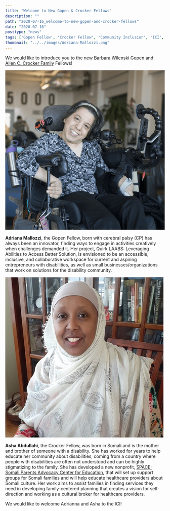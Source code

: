 ```yaml
---
title: "Welcome to New Gopen & Crocker Fellows"
description: ""
path: "2020-07-16_welcome-to-new-gopen-and-crocker-fellows"
date: "2020-07-16"
posttype: "news"
tags: ['Gopen Fellow', 'Crocker Fellow', 'Community Inclusion', 'ICI', 'Disability']
thumbnail: "../../images/Adriana-Mallozzi.png"
---
```



We would like to introduce you to the new  [Barbara Wilenski Gopen](https://www.mass.gov/service-details/barbara-wilensky-gopen-memorial-fellowship)  and  [Allen C. Crocker Family](https://www.mass.gov/doc/allen-c-crocker-family-fellowship/download)  Fellows!

![Adriana Mallozzi](../../images/Adriana-Mallozzi.png)

**Adriana Mallozzi**, the Gopen Fellow, born with cerebral palsy (CP) has always been an innovator, finding ways to engage in activities creatively when challenges demanded it. Her project, Quirk LAABS: Leveraging Abilities to Access Better Solution, is envisioned to be an accessible, inclusive, and collaborative workspace for current and aspiring entrepreneurs with disabilities, as well as small businesses/organizations that work on solutions for the disability community.

![Asha Abdullahi](../../images/Asha-Abdullahi.jpg)

**Asha Abdullahi**, the Crocker Fellow, was born in Somali and is the mother and brother of someone with a disability. She has worked for years to help educate her community about disabilities, coming from a country where people with disabilities are often not understood and can be highly stigmatizing to the family. She has developed a new nonprofit, [SPACE: Somali Parents Advocacy Center for Education](https://spacema.org/), that will set up support groups for Somali families and will help educate healthcare providers about Somali culture. Her work aims to assist families in finding services they need in developing family-centered planning that creates a vision for self-direction and working as a cultural broker for healthcare providers.

We would like to welcome Adrianna and Asha to the ICI!
